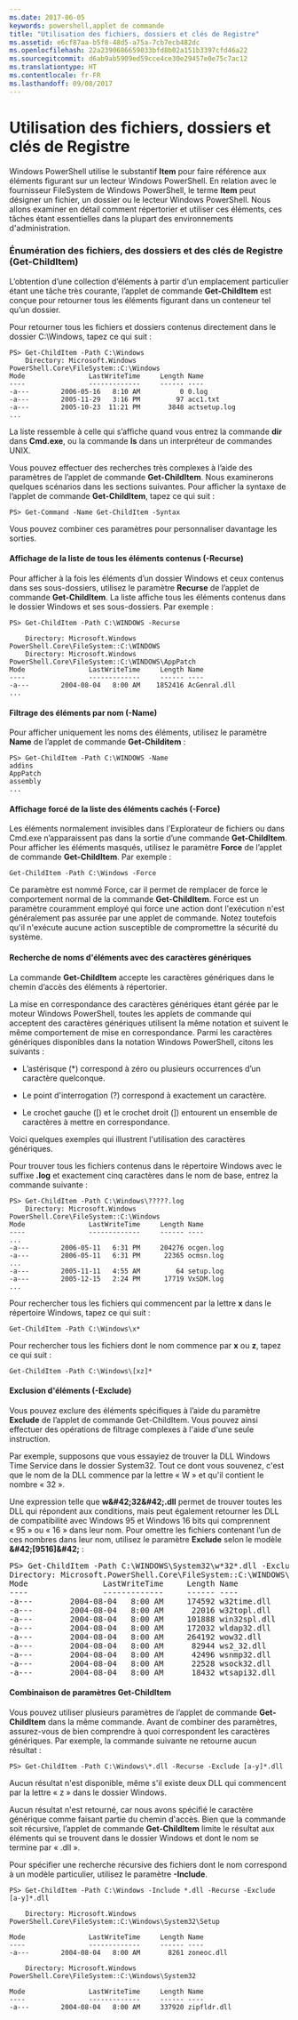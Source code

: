 ```yaml
---
ms.date: 2017-06-05
keywords: powershell,applet de commande
title: "Utilisation des fichiers, dossiers et clés de Registre"
ms.assetid: e6cf87aa-b5f8-48d5-a75a-7cb7ecb482dc
ms.openlocfilehash: 22a2390686659033bfd8b02a151b3397cfd46a22
ms.sourcegitcommit: d6ab9ab5909ed59cce4ce30e29457e0e75c7ac12
ms.translationtype: HT
ms.contentlocale: fr-FR
ms.lasthandoff: 09/08/2017
---
```

# <a name="working-with-files-folders-and-registry-keys"></a>Utilisation des fichiers, dossiers et clés de Registre
Windows PowerShell utilise le substantif **Item** pour faire référence aux éléments figurant sur un lecteur Windows PowerShell. En relation avec le fournisseur FileSystem de Windows PowerShell, le terme **Item** peut désigner un fichier, un dossier ou le lecteur Windows PowerShell. Nous allons examiner en détail comment répertorier et utiliser ces éléments, ces tâches étant essentielles dans la plupart des environnements d'administration.

### <a name="enumerating-files-folders-and-registry-keys-get-childitem"></a>Énumération des fichiers, des dossiers et des clés de Registre (Get-ChildItem)
L’obtention d’une collection d’éléments à partir d’un emplacement particulier étant une tâche très courante, l’applet de commande **Get-ChildItem** est conçue pour retourner tous les éléments figurant dans un conteneur tel qu’un dossier.

Pour retourner tous les fichiers et dossiers contenus directement dans le dossier C:\\Windows, tapez ce qui suit :

```
PS> Get-ChildItem -Path C:\Windows
    Directory: Microsoft.Windows PowerShell.Core\FileSystem::C:\Windows
Mode                LastWriteTime     Length Name
----                -------------     ------ ----
-a---        2006-05-16   8:10 AM          0 0.log
-a---        2005-11-29   3:16 PM         97 acc1.txt
-a---        2005-10-23  11:21 PM       3848 actsetup.log
...
```

La liste ressemble à celle qui s’affiche quand vous entrez la commande **dir** dans **Cmd.exe**, ou la commande **ls** dans un interpréteur de commandes UNIX.

Vous pouvez effectuer des recherches très complexes à l’aide des paramètres de l’applet de commande **Get-ChildItem**. Nous examinerons quelques scénarios dans les sections suivantes. Pour afficher la syntaxe de l’applet de commande **Get-ChildItem**, tapez ce qui suit :

```
PS> Get-Command -Name Get-ChildItem -Syntax
```

Vous pouvez combiner ces paramètres pour personnaliser davantage les sorties.

#### <a name="listing-all-contained-items--recurse"></a>Affichage de la liste de tous les éléments contenus (-Recurse)
Pour afficher à la fois les éléments d’un dossier Windows et ceux contenus dans ses sous-dossiers, utilisez le paramètre **Recurse** de l’applet de commande **Get-ChildItem**. La liste affiche tous les éléments contenus dans le dossier Windows et ses sous-dossiers. Par exemple :

```
PS> Get-ChildItem -Path C:\WINDOWS -Recurse

    Directory: Microsoft.Windows PowerShell.Core\FileSystem::C:\WINDOWS
    Directory: Microsoft.Windows PowerShell.Core\FileSystem::C:\WINDOWS\AppPatch
Mode                LastWriteTime     Length Name
----                -------------     ------ ----
-a---        2004-08-04   8:00 AM    1852416 AcGenral.dll
...
```

#### <a name="filtering-items-by-name--name"></a>Filtrage des éléments par nom (-Name)
Pour afficher uniquement les noms des éléments, utilisez le paramètre **Name** de l’applet de commande **Get-Childitem** :

```
PS> Get-ChildItem -Path C:\WINDOWS -Name
addins
AppPatch
assembly
...
```

#### <a name="forcibly-listing-hidden-items--force"></a>Affichage forcé de la liste des éléments cachés (-Force)
Les éléments normalement invisibles dans l’Explorateur de fichiers ou dans Cmd.exe n’apparaissent pas dans la sortie d’une commande **Get-ChildItem**. Pour afficher les éléments masqués, utilisez le paramètre **Force** de l’applet de commande **Get-ChildItem**. Par exemple :

```
Get-ChildItem -Path C:\Windows -Force
```

Ce paramètre est nommé Force, car il permet de remplacer de force le comportement normal de la commande **Get-ChildItem**. Force est un paramètre couramment employé qui force une action dont l'exécution n'est généralement pas assurée par une applet de commande. Notez toutefois qu'il n'exécute aucune action susceptible de compromettre la sécurité du système.

#### <a name="matching-item-names-with-wildcards"></a>Recherche de noms d'éléments avec des caractères génériques
La commande **Get-ChildItem** accepte les caractères génériques dans le chemin d’accès des éléments à répertorier.

La mise en correspondance des caractères génériques étant gérée par le moteur Windows PowerShell, toutes les applets de commande qui acceptent des caractères génériques utilisent la même notation et suivent le même comportement de mise en correspondance. Parmi les caractères génériques disponibles dans la notation Windows PowerShell, citons les suivants :

- L’astérisque (\*) correspond à zéro ou plusieurs occurrences d’un caractère quelconque.

- Le point d'interrogation (?) correspond à exactement un caractère.

- Le crochet gauche (\[) et le crochet droit (]) entourent un ensemble de caractères à mettre en correspondance.

Voici quelques exemples qui illustrent l'utilisation des caractères génériques.

Pour trouver tous les fichiers contenus dans le répertoire Windows avec le suffixe **.log** et exactement cinq caractères dans le nom de base, entrez la commande suivante :

```
PS> Get-ChildItem -Path C:\Windows\?????.log
    Directory: Microsoft.Windows PowerShell.Core\FileSystem::C:\Windows
Mode                LastWriteTime     Length Name
----                -------------     ------ ----
...
-a---        2006-05-11   6:31 PM     204276 ocgen.log
-a---        2006-05-11   6:31 PM      22365 ocmsn.log
...
-a---        2005-11-11   4:55 AM         64 setup.log
-a---        2005-12-15   2:24 PM      17719 VxSDM.log
...
```

Pour rechercher tous les fichiers qui commencent par la lettre **x** dans le répertoire Windows, tapez ce qui suit :

```
Get-ChildItem -Path C:\Windows\x*
```

Pour rechercher tous les fichiers dont le nom commence par **x** ou **z**, tapez ce qui suit :

```
Get-ChildItem -Path C:\Windows\[xz]*
```

#### <a name="excluding-items--exclude"></a>Exclusion d'éléments (-Exclude)
Vous pouvez exclure des éléments spécifiques à l’aide du paramètre **Exclude** de l’applet de commande Get-ChildItem. Vous pouvez ainsi effectuer des opérations de filtrage complexes à l'aide d'une seule instruction.

Par exemple, supposons que vous essayiez de trouver la DLL Windows Time Service dans le dossier System32. Tout ce dont vous souvenez, c'est que le nom de la DLL commence par la lettre « W » et qu'il contient le nombre « 32 ».

Une expression telle que **w\&#42;32\&#42;.dll** permet de trouver toutes les DLL qui répondent aux conditions, mais peut également retourner les DLL de compatibilité avec Windows 95 et Windows 16 bits qui comprennent « 95 » ou « 16 » dans leur nom. Pour omettre les fichiers contenant l’un de ces nombres dans leur nom, utilisez le paramètre **Exclude** selon le modèle **\&#42;\[9516]\&#42;** :

<pre>PS> Get-ChildItem -Path C:\WINDOWS\System32\w*32*.dll -Exclude *[9516]*
Directory: Microsoft.PowerShell.Core\FileSystem::C:\WINDOWS\System32
Mode                LastWriteTime     Length Name
----                -------------     ------ ----
-a---        2004-08-04   8:00 AM     174592 w32time.dll
-a---        2004-08-04   8:00 AM      22016 w32topl.dll
-a---        2004-08-04   8:00 AM     101888 win32spl.dll
-a---        2004-08-04   8:00 AM     172032 wldap32.dll
-a---        2004-08-04   8:00 AM     264192 wow32.dll
-a---        2004-08-04   8:00 AM      82944 ws2_32.dll
-a---        2004-08-04   8:00 AM      42496 wsnmp32.dll
-a---        2004-08-04   8:00 AM      22528 wsock32.dll
-a---        2004-08-04   8:00 AM      18432 wtsapi32.dll</pre>

#### <a name="mixing-get-childitem-parameters"></a>Combinaison de paramètres Get-ChildItem
Vous pouvez utiliser plusieurs paramètres de l’applet de commande **Get-ChildItem** dans la même commande. Avant de combiner des paramètres, assurez-vous de bien comprendre à quoi correspondent les caractères génériques. Par exemple, la commande suivante ne retourne aucun résultat :

```
PS> Get-ChildItem -Path C:\Windows\*.dll -Recurse -Exclude [a-y]*.dll
```

Aucun résultat n'est disponible, même s'il existe deux DLL qui commencent par la lettre « z » dans le dossier Windows.

Aucun résultat n'est retourné, car nous avons spécifié le caractère générique comme faisant partie du chemin d'accès. Bien que la commande soit récursive, l’applet de commande **Get-ChildItem** limite le résultat aux éléments qui se trouvent dans le dossier Windows et dont le nom se termine par « .dll ».

Pour spécifier une recherche récursive des fichiers dont le nom correspond à un modèle particulier, utilisez le paramètre **-Include**.

```
PS> Get-ChildItem -Path C:\Windows -Include *.dll -Recurse -Exclude [a-y]*.dll

    Directory: Microsoft.Windows PowerShell.Core\FileSystem::C:\Windows\System32\Setup

Mode                LastWriteTime     Length Name
----                -------------     ------ ----
-a---        2004-08-04   8:00 AM       8261 zoneoc.dll

    Directory: Microsoft.Windows PowerShell.Core\FileSystem::C:\Windows\System32

Mode                LastWriteTime     Length Name
----                -------------     ------ ----
-a---        2004-08-04   8:00 AM     337920 zipfldr.dll
```

